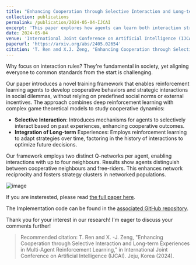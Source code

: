 ```yaml
---
title: "Enhancing Cooperation through Selective Interaction and Long-term Experiences in Multi-Agent Reinforcement Learning"
collection: publications
permalink: /publication/2024-05-04-IJCAI
excerpt: 'This paper explores how agents can learn both interaction strategies and dilemma-solving tactics from their long-term experiences.'
date: 2024-05-04
venue: 'International Joint Conference on Artificial Intelligence (IJCAI)'
paperurl: 'https://arxiv.org/abs/2405.02654'
citation: 'T. Ren and X.J. Zeng, "Enhancing Cooperation through Selective Interaction and Long-term Experiences in Multi-Agent Reinforcement Learning," International Joint Conference on Artificial Intelligence (IJCAI). Jeju, Korea (2024).'
---
```

Why focus on interaction rules? They're fundamental in society, yet aligning everyone to common standards from the start is challenging. 

Our paper introduces a novel training framework that enables reinforcement learning agents to develop cooperative behaviors and strategic interactions in social dilemmas, without relying on predefined social norms or external incentives. The approach combines deep reinforcement learning with complex game theoretical models to study cooperative dynamics:

* **Selective Interaction**: Introduces mechanisms for agents to selectively interact based on past experiences, enhancing cooperative outcomes.
* **Integration of Long-term** Experiences: Employs reinforcement learning to adapt strategies over time, factoring in the history of interactions to optimize future decisions.

Our framework employs two distinct Q-networks per agent, enabling interactions with up to four neighbours. Results show agents distinguish between cooperative neighbours and free-riders. This enhances network reciprocity and fosters strategy clusters in networked populations.

![image](https://pbs.twimg.com/media/GPozAOAWQAA5fpK?format=jpg&name=small)

If you are insterested, please read [the full paper here](https://arxiv.org/abs/2405.02654).

The Implementation code can be found in the [associated GitHub repository](https://github.com/itstyren/InteractionMARL-Coop).

Thank you for your interest in our research! I'm eager to discuss your comments further!

> Recommended citation: T. Ren and X. -J. Zeng, "Enhancing Cooperation through Selective Interaction and Long-term Experiences in Multi-Agent Reinforcement Learning," in International Joint Conference on Artificial Intelligence (IJCAI). Jeju, Korea (2024).